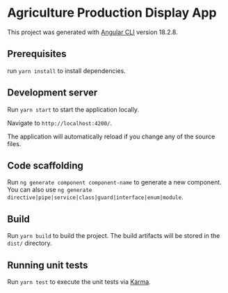# Agriculture Production Display App

This project was generated with [Angular CLI](https://github.com/angular/angular-cli) version 18.2.8.

## Prerequisites

run `yarn install` to install dependencies.

## Development server

Run `yarn start` to start the application locally.

Navigate to `http://localhost:4200/`.

The application will automatically reload if you change any of the source files.

## Code scaffolding

Run `ng generate component component-name` to generate a new component. You can also use `ng generate directive|pipe|service|class|guard|interface|enum|module`.

## Build

Run `yarn build` to build the project. The build artifacts will be stored in the `dist/` directory.

## Running unit tests

Run `yarn test` to execute the unit tests via [Karma](https://karma-runner.github.io).
